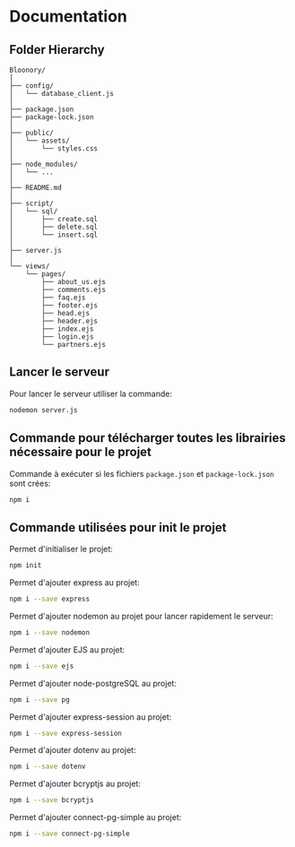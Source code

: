 # Documentation

## Folder Hierarchy

```
Bloonory/
│
├── config/
│   └── database_client.js
│
├── package.json
├── package-lock.json
│
├── public/
│   └── assets/
│       └── styles.css
│
├── node_modules/
│   └── ...
│
├── README.md
│
├── script/
│   └── sql/
│       ├── create.sql
│       ├── delete.sql
│       └── insert.sql
│
├── server.js
│
└── views/
    └── pages/
        ├── about_us.ejs
        ├── comments.ejs
        ├── faq.ejs
        ├── footer.ejs
        ├── head.ejs
        ├── header.ejs
        ├── index.ejs
        ├── login.ejs
        └── partners.ejs
```

## Lancer le serveur 

Pour lancer le serveur utiliser la commande:
```sh
nodemon server.js
```

## Commande pour télécharger toutes les librairies nécessaire pour le projet

Commande à exécuter si les fichiers `package.json` et `package-lock.json` sont crées:
```sh
npm i
```

## Commande utilisées pour init le projet

Permet d'initialiser le projet:
```sh
npm init
```

Permet d'ajouter express au projet:
```sh
npm i --save express
```

Permet d'ajouter nodemon au projet pour lancer rapidement le serveur:
```sh
npm i --save nodemon
```

Permet d'ajouter EJS au projet:
```sh
npm i --save ejs
```

Permet d'ajouter node-postgreSQL au projet:
```sh
npm i --save pg
```

Permet d'ajouter express-session au projet:
```sh
npm i --save express-session
```

Permet d'ajouter dotenv au projet:
```sh
npm i --save dotenv
```

Permet d'ajouter bcryptjs au projet:
```sh
npm i --save bcryptjs
```

Permet d'ajouter connect-pg-simple au projet:
```sh
npm i --save connect-pg-simple
```

